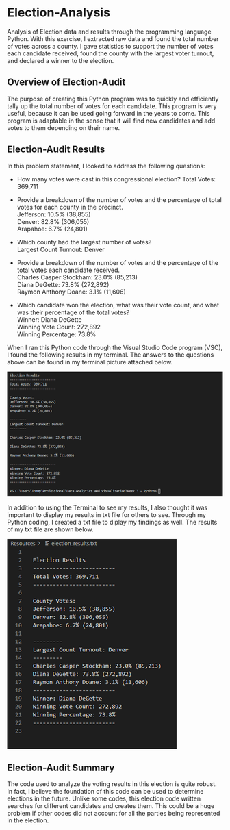 # Election-Analysis
Analysis of Election data and results through the programming language Python. With this exercise, I extracted raw data and found the total number of votes across a county. I gave statistics to support the number of votes each candidate received, found the county with the largest voter turnout, and declared a winner to the election.

## Overview of Election-Audit
The purpose of creating this Python program was to quickly and efficiently tally up the total number of votes for each candidate. This program is very useful, because it can be used going forward in the years to come. This program is adaptable in the sense that it will find new candidates and add votes to them depending on their name.

## Election-Audit Results
In this problem statement, I looked to address the following questions:

* How many votes were cast in this congressional election?
Total Votes: 369,711

* Provide a breakdown of the number of votes and the percentage of total votes for each county in the precinct.\
Jefferson: 10.5% (38,855)\
Denver: 82.8% (306,055)\
Arapahoe: 6.7% (24,801)

* Which county had the largest number of votes?\
Largest Count Turnout: Denver

* Provide a breakdown of the number of votes and the percentage of the total votes each candidate received.\
Charles Casper Stockham: 23.0% (85,213)\
Diana DeGette: 73.8% (272,892)\
Raymon Anthony Doane: 3.1% (11,606)

* Which candidate won the election, what was their vote count, and what was their percentage of the total votes?\
Winner: Diana DeGette\
Winning Vote Count: 272,892\
Winning Percentage: 73.8%

When I ran this Python code through the Visual Studio Code program (VSC), I found the following results in my terminal. The answers to the questions above can be found in my terminal picture attached below.

![Voting Results](Resources/ResultsToTerminal.PNG)

In addition to using the Terminal to see my results, I also thought it was important to display my results in txt file for others to see. Through my Python coding, I created a txt file to diplay my findings as well. The results of my txt file are shown below.

![Voting Results from txt](Analysis/election_analysis.PNG)

## Election-Audit Summary
The code used to analyze the voting results in this election is quite robust. In fact, I believe the foundation of this code can be used to determine elections in the future. Unlike some codes, this election code written searches for different candidates and creates them. This could be a huge problem if other codes did not account for all the parties being represented in the election. 
